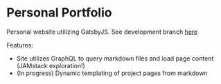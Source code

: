 # Personal Portfolio
Personal website utilizing GatsbyJS. See development branch [here](https://github.com/cory0s/cory0s.github.io/tree/development)

Features:
- Site utilizes GraphQL to query markdown files and load page content (JAMstack exploration!)
- (In progress) Dynamic templating of project pages from markdown
